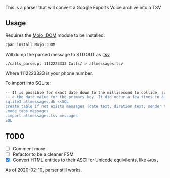 
This is a parser that will convert a Google Exports Voice archive into a TSV

## Usage

Requires the [Mojo::DOM](https://metacpan.org/pod/Mojo::DOM) module to be installed:
```bash
cpan install Mojo::DOM
```

Will dump the parsed message to STDOUT as .[tsv](https://en.wikipedia.org/wiki/Tab-separated_values)

```bash
./calls_parse.pl 1112223333 Calls/ > allmessages.tsv
```
Where 1112223333 is your phone number.

To import into SQLite:

```bash
-- It is possible for exact date down to the millisecond to collide, so don't use only 
-- a the date value for the primary key. It did occur a few times in a large tsv for me.
sqlite3 allmessages.db <<SQL
create table if not exists messages (date text, diretion text, sender text, message text);
.mode tabs messages
.import allmessages.tsv messages
SQL
```

## TODO

- [ ] Comment more
- [ ] Refactor to be a cleaner FSM
- [x] Convert HTML entities to their ASCII or Unicode equivilents, like ```&#39;```

As of 2020-02-10, parser still works.
